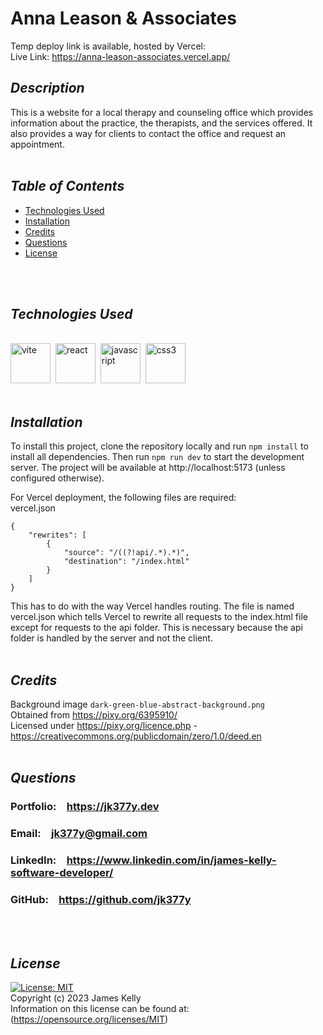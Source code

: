 # Anna Leason & Associates
Temp deploy link is available, hosted by Vercel:<br>
Live Link: https://anna-leason-associates.vercel.app/

## *Description*
This is a website for a local therapy and counseling office which provides information about the practice, the therapists, and the services offered. It also provides a way for clients to contact the office and request an appointment.
<br>
<br>


## *Table of Contents*
* [Technologies Used](#technologies-used)
* [Installation](#installation)
* [Credits](#credits)
* [Questions](#questions)
* [License](#license)
<br>
<br>

## *Technologies Used*
<br>
<a href="https://vitejs.dev/" target="_blank" rel="noreferrer"> 
<img src="https://skillicons.dev/icons?i=vite" alt="vite" title="Vite" width="64" height="64"/></a>&nbsp;
<a href="https://reactjs.org/" target="_blank" rel="noreferrer"> 
<img src="https://skillicons.dev/icons?i=react" alt="react" title="React" width="64" height="64"/></a>&nbsp; 
<a href="https://developer.mozilla.org/en-US/docs/Web/JavaScript" target="_blank" rel="noreferrer"><img src="https://skillicons.dev/icons?i=javascript" alt="javascript" title="Javascript" width="64" height="64"/></a>&nbsp;
<a href="https://www.w3schools.com/css/" target="_blank" rel="noreferrer"> 
<img src="https://skillicons.dev/icons?i=css" alt="css3" title="CSS3" width="64" height="64"/></a>&nbsp;
<br>
<br>

## *Installation*
To install this project, clone the repository locally and run `npm install` to install all dependencies. Then run `npm run dev` to start the development server. The project will be available at http://localhost:5173 (unless configured otherwise).

For Vercel deployment, the following files are required:<br>
vercel.json
```
{
	"rewrites": [
		{
			"source": "/((?!api/.*).*)",
			"destination": "/index.html"
		}
	]
}
```
This has to do with the way Vercel handles routing. The file is named vercel.json which tells Vercel to rewrite all requests to the index.html file except for requests to the api folder. This is necessary because the api folder is handled by the server and not the client. 
<br>
<br>

## *Credits*
Background image `dark-green-blue-abstract-background.png`<br>
Obtained from https://pixy.org/6395910/<br>
Licensed under https://pixy.org/licence.php - https://creativecommons.org/publicdomain/zero/1.0/deed.en
<br>
<br>

## *Questions*
<h3>Portfolio:&emsp;<a href="https://jk377y.dev" target="_blank">https://jk377y.dev</a></h3>
<h3>Email:&emsp;<a href="mailto:jk377y@gmail.com" target="_blank">jk377y@gmail.com</a></h3>
<h3>LinkedIn:&emsp;<a href="https://www.linkedin.com/in/james-kelly-software-developer/" target="_blank">https://www.linkedin.com/in/james-kelly-software-developer/</a></h3>
<h3>GitHub:&emsp;<a href="https://github.com/jk377y" target="_blank">https://github.com/jk377y</a></h3>
<br>
<br>

## *License*
[![License: MIT](https://img.shields.io/badge/License-MIT-blue.svg)](https://opensource.org/licenses/MIT)
<br>Copyright (c) 2023 James Kelly
<br>Information on this license can be found at: (https://opensource.org/licenses/MIT)